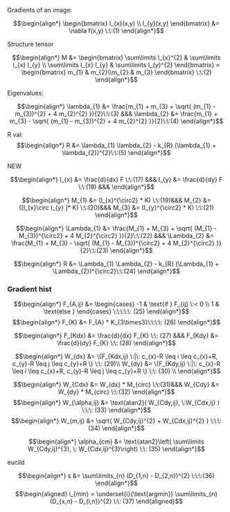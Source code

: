 
Gradients of an image:

$$\begin{align*}
   \begin{bmatrix} I_{x}(x,y) \\ I_{y}(x,y) \end{bmatrix} &= \nabla f(x,y) \:\:(1)
\end{align*}$$

Structure tensor

$$\begin{align*}
M &= \begin{bmatrix} \sum\limits I_{x}^{2} &  \sum\limits I_{x} I_{y} \\ \sum\limits I_{x} I_{y} & \sum\limits I_{y}^{2}  \end{bmatrix} =  \begin{bmatrix} m_{1} & m_{2}\\m_{2} & m_{3} \end{bmatrix} \:\:(2)
\end{align*}$$

Eigenvalues:

$$\begin{align*}
\lambda_{1} &= \frac{m_{1} + m_{3} + \sqrt{ (m_{1} - m_{3})^{2} + 4 m_{2}^{2} }}{2}\:\:(3) &&& \lambda_{2} &= \frac{m_{1} + m_{3} - \sqrt{ (m_{1} - m_{3})^{2} + 4 m_{2}^{2} }}{2}\:\:(4)
\end{align*}$$

R val:
$$\begin{align*}
R &= \lambda_{1} \lambda_{2} - k_{R} (\lambda_{1} + \lambda_{2})^{2}\:\:(5)
\end{align*}$$

NEW

$$\begin{align*}
I_{x} &= \frac{d}{dx} F \:\:(17) &&& I_{y} &= \frac{d}{dy} F \:\:(18) &&&
\end{align*}$$

$$\begin{align*}
M_{1} &= (I_{x}^{\circ2} * K)  \:\:(19)&&& M_{2} &= ([I_{x}\circ I_{y} ]* K)  \:\:(20)&&& M_{3} &= (I_{y}^{\circ2} * K) \:\:(21)
\end{align*}$$

$$\begin{align*}
\Lambda_{1} &= \frac{M_{1} + M_{3} + \sqrt{ (M_{1} - M_{3})^{\circ2} + 4 M_{2}^{\circ2} }}{2}\:\:(22)  &&& \Lambda_{2} &= \frac{M_{1} + M_{3} - \sqrt{ (M_{1} - M_{3})^{\circ2} + 4 M_{2}^{\circ2} }}{2}\:\:(23)
\end{align*}$$

$$\begin{align*}
R &= \Lambda_{1} \Lambda_{2} - k_{R} (\Lambda_{1} + \Lambda_{2})^{\circ2}\:\:(24)
\end{align*}$$

### Gradient hist

$$\begin{align*}
F_{A,ij} &= \begin{cases}
    -1 & \text{if } F_{ij} \:< 0 \\
    1 & \text{else }
\end{cases} \:\:\:\:\: (25)
\end{align*}$$
$$\begin{align*}
F_{K} &= F_{A} * K_{3\times3}\:\:\:\: (26)
\end{align*}$$

$$\begin{align*}
F_{Kdx} &= \frac{d}{dx} F_{K} \:\: (27) &&& F_{Kdy} &= \frac{d}{dy} F_{K} \:\: (28)
\end{align*}$$

$$\begin{align*}
W_{dx} &= \{F_{Kdx,ij} \:|\: c_{x}-R \leq i \leq c_{x}+R, c_{y}-R \leq j \leq c_{y}+R \} \:\: (29)\\
W_{dy} &= \{F_{Kdy,ij} \:|\: c_{x}-R \leq i \leq c_{x}+R, c_{y}-R \leq j \leq c_{y}+R \} \:\: (30) \\
\end{align*}$$

$$\begin{align*}
W_{Cdx} &= W_{dx} * M_{circ} \:\:(31)&&& W_{Cdy} &= W_{dy} * M_{circ} \:\:(32)
\end{align*}$$
$$\begin{align*}
W_{\alpha,ij} &= \text{atan2}( W_{Cdy,ij}, \:W_{Cdx,ij} ) \:\:\: (33)
\end{align*}$$
$$\begin{align*}
W_{m,ij} &= \sqrt{ W_{Cdy,ij}^{2} + W_{Cdx,ij}^{2} } \:\:\: (34)
\end{align*}$$

$$\begin{align*}
\alpha_{cm} &= \text{atan2}\left(  \sum\limits W_{Cdy,ij}^{3}, \: W_{Cdx,ij}^{3}\right) \:\: (35)
\end{align*}$$

eucild

$$\begin{align*}
s &= \sum\limits_{n} (D_{1,n} - D_{2,n})^{2} \:\:\:(36)
\end{align*}$$
$$\begin{aligned}
i_{min} = \underset{i}{\text{argmin}}   \sum\limits_{n} (D_{x,n} - D_{i,n})^{2} \:\: (37)
\end{aligned}$$


